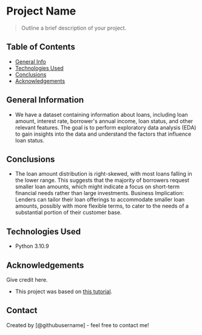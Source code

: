 # Project Name
> Outline a brief description of your project.


## Table of Contents
* [General Info](#general-information)
* [Technologies Used](#technologies-used)
* [Conclusions](#conclusions)
* [Acknowledgements](#acknowledgements)

<!-- You can include any other section that is pertinent to your problem -->

## General Information
- We have a dataset containing information about loans, including loan amount, interest rate, borrower's annual income, loan status, and other relevant features. The goal is to perform exploratory data analysis (EDA) to gain insights into the data and understand the factors that influence loan status.

<!-- You don't have to answer all the questions - just the ones relevant to your project. -->

## Conclusions
- The loan amount distribution is right-skewed, with most loans falling in the lower range. This suggests that the majority of borrowers request smaller loan amounts, which might indicate a focus on short-term financial needs rather than large investments.
Business Implication: Lenders can tailor their loan offerings to accommodate smaller loan amounts, possibly with more flexible terms, to cater to the needs of a substantial portion of their customer base.

<!-- You don't have to answer all the questions - just the ones relevant to your project. -->


## Technologies Used
- Python 3.10.9

<!-- As the libraries versions keep on changing, it is recommended to mention the version of library used in this project -->

## Acknowledgements
Give credit here.
- This project was based on [this tutorial](https://learn.upgrad.com/course/4653/segment/40028/238091/727394/3670532).


## Contact
Created by [@githubusername] - feel free to contact me!


<!-- Optional -->
<!-- ## License -->
<!-- This project is open source and available under the [... License](). -->

<!-- You don't have to include all sections - just the one's relevant to your project -->